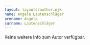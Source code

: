 ```yaml
---
layout: layouts/author.njk
name: Angela Lautenschläger
prename: Angela
surname: Lautenschläger
---
```

Keine weitere Info zum Autor verfügbar.
